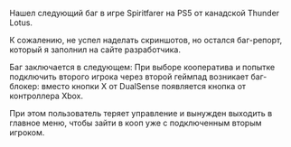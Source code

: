 Нашел следующий баг в игре Spiritfarer на PS5 от канадской Thunder Lotus. 

К сожалению, не успел наделать скриншотов, но остался баг-репорт, который я заполнил на сайте разработчика.

Баг заключается в следующем:
При выборе кооператива и попытке подключить второго игрока через второй геймпад возникает баг-блокер: 
вместо кнопки X от DualSense появляется кнопка от контроллера Xbox.

При этом пользователь теряет управление и вынужден выходить в главное меню, чтобы зайти в кооп уже с подключенным вторым игроком.

